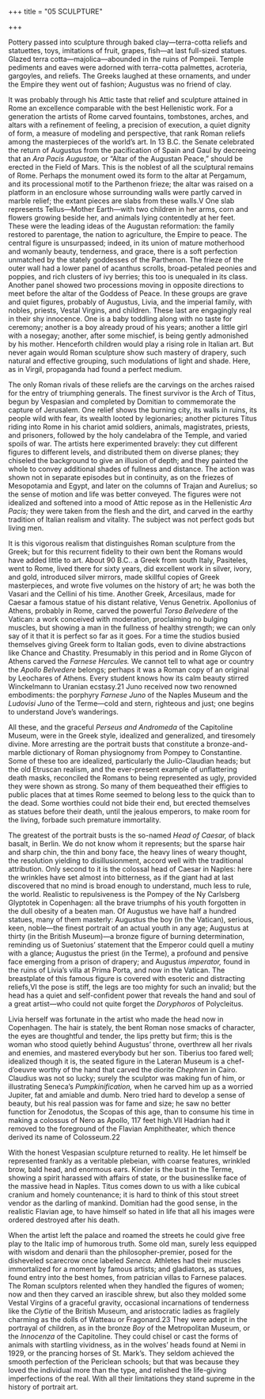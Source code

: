 +++
title = "05 SCULPTURE"

+++

Pottery passed into sculpture through baked clay—terra-cotta reliefs and statuettes, toys, imitations of fruit, grapes, fish—at last full-sized statues. Glazed terra cotta—majolica—abounded in the ruins of Pompeii. Temple pediments and eaves were adorned with terra-cotta palmettes, acroteria, gargoyles, and reliefs. The Greeks laughed at these ornaments, and under the Empire they went out of fashion; Augustus was no friend of clay.

It was probably through his Attic taste that relief and sculpture attained in Rome an excellence comparable with the best Hellenistic work. For a generation the artists of Rome carved fountains, tombstones, arches, and altars with a refinement of feeling, a precision of execution, a quiet dignity of form, a measure of modeling and perspective, that rank Roman reliefs among the masterpieces of the world’s art. In 13 B.C. the Senate celebrated the return of Augustus from the pacification of Spain and Gaul by decreeing that an *Ara Pacis Augustae,* or “Altar of the Augustan Peace,” should be erected in the Field of Mars. This is the noblest of all the sculptural remains of Rome. Perhaps the monument owed its form to the altar at Pergamum, and its processional motif to the Parthenon frieze; the altar was raised on a platform in an enclosure whose surrounding walls were partly carved in marble relief; the extant pieces are slabs from these walls.V One slab represents Tellus—Mother Earth—with two children in her arms, corn and flowers growing beside her, and animals lying contentedly at her feet. These were the leading ideas of the Augustan reformation: the family restored to parentage, the nation to agriculture, the Empire to peace. The central figure is unsurpassed; indeed, in its union of mature motherhood and womanly beauty, tenderness, and grace, there is a soft perfection unmatched by the stately goddesses of the Parthenon. The frieze of the outer wall had a lower panel of acanthus scrolls, broad-petaled peonies and poppies, and rich clusters of ivy berries; this too is unequaled in its class. Another panel showed two processions moving in opposite directions to meet before the altar of the Goddess of Peace. In these groups are grave and quiet figures, probably of Augustus, Livia, and the imperial family, with nobles, priests, Vestal Virgins, and children. These last are engagingly real in their shy innocence. One is a baby toddling along with no taste for ceremony; another is a boy already proud of his years; another a little girl with a nosegay; another, after some mischief, is being gently admonished by his mother. Henceforth children would play a rising role in Italian art. But never again would Roman sculpture show such mastery of drapery, such natural and effective grouping, such modulations of light and shade. Here, as in Virgil, propaganda had found a perfect medium.

The only Roman rivals of these reliefs are the carvings on the arches raised for the entry of triumphing generals. The finest survivor is the Arch of Titus, begun by Vespasian and completed by Domitian to commemorate the capture of Jerusalem. One relief shows the burning city, its walls in ruins, its people wild with fear, its wealth looted by legionaries; another pictures Titus riding into Rome in his chariot amid soldiers, animals, magistrates, priests, and prisoners, followed by the holy candelabra of the Temple, and varied spoils of war. The artists here experimented bravely: they cut different figures to different levels, and distributed them on diverse planes; they chiseled the background to give an illusion of depth; and they painted the whole to convey additional shades of fullness and distance. The action was shown not in separate episodes but in continuity, as on the friezes of Mesopotamia and Egypt, and later on the columns of Trajan and Aurelius; so the sense of motion and life was better conveyed. The figures were not idealized and softened into a mood of Attic repose as in the Hellenistic *Ara Pacis;* they were taken from the flesh and the dirt, and carved in the earthy tradition of Italian realism and vitality. The subject was not perfect gods but living men.

It is this vigorous realism that distinguishes Roman sculpture from the Greek; but for this recurrent fidelity to their own bent the Romans would have added little to art. About 90 B.C.. a Greek from south Italy, Pasiteles, went to Rome, lived there for sixty years, did excellent work in silver, ivory, and gold, introduced silver mirrors, made skillful copies of Greek masterpieces, and wrote five volumes on the history of art; he was both the Vasari and the Cellini of his time. Another Greek, Arcesilaus, made for Caesar a famous statue of his distant relative, Venus Genetrix. Apollonius of Athens, probably in Rome, carved the powerful *Torso Belvedere* of the Vatican: a work conceived with moderation, proclaiming no bulging muscles, but showing a man in the fullness of healthy strength; we can only say of it that it is perfect so far as it goes. For a time the studios busied themselves giving Greek form to Italian gods, even to divine abstractions like Chance and Chastity. Presumably in this period and in Rome Glycon of Athens carved the *Farnese Hercules.* We cannot tell to what age or country the *Apollo Belvedere* belongs; perhaps it was a Roman copy of an original by Leochares of Athens. Every student knows how its calm beauty stirred Winckelmann to Uranian ecstasy.21 Juno received now two renowned embodiments: the porphyry *Farnese Juno* of the Naples Museum and the *Ludovisi Juno* of the Terme—cold and stern, righteous and just; one begins to understand Jove’s wanderings.

All these, and the graceful *Perseus and Andromeda* of the Capitoline Museum, were in the Greek style, idealized and generalized, and tiresomely divine. More arresting are the portrait busts that constitute a bronze-and-marble dictionary of Roman physiognomy from Pompey to Constantine. Some of these too are idealized, particularly the Julio-Claudian heads; but the old Etruscan realism, and the ever-present example of unflattering death masks, reconciled the Romans to being represented as ugly, provided they were shown as strong. So many of them bequeathed their effigies to public places that at times Rome seemed to belong less to the quick than to the dead. Some worthies could not bide their end, but erected themselves as statues before their death, until the jealous emperors, to make room for the living, forbade such premature immortality.

The greatest of the portrait busts is the so-named *Head of Caesar,* of black basalt, in Berlin. We do not know whom it represents; but the sparse hair and sharp chin, the thin and bony face, the heavy lines of weary thought, the resolution yielding to disillusionment, accord well with the traditional attribution. Only second to it is the colossal head of Caesar in Naples: here the wrinkles have set almost into bitterness, as if the giant had at last discovered that no mind is broad enough to understand, much less to rule, the world. Realistic to repulsiveness is the Pompey of the Ny Carlsberg Glyptotek in Copenhagen: all the brave triumphs of his youth forgotten in the dull obesity of a beaten man. Of Augustus we have half a hundred statues, many of them masterly: Augustus the boy \(in the Vatican\), serious, keen, noble—the finest portrait of an actual youth in any age; Augustus at thirty \(in the British Museum\)—a bronze figure of burning determination, reminding us of Suetonius’ statement that the Emperor could quell a mutiny with a glance; Augustus the priest \(in the Terme\), a profound and pensive face emerging from a prison of drapery; and Augustus *imperator,* found in the ruins of Livia’s villa at Prima Porta, and now in the Vatican. The breastplate of this famous figure is covered with esoteric and distracting reliefs,VI the pose is stiff, the legs are too mighty for such an invalid; but the head has a quiet and self-confident power that reveals the hand and soul of a great artist—who could not quite forget the *Doryphoros* of Polycleitus.

Livia herself was fortunate in the artist who made the head now in Copenhagen. The hair is stately, the bent Roman nose smacks of character, the eyes are thoughtful and tender, the lips pretty but firm; this is the woman who stood quietly behind Augustus’ throne, overthrew all her rivals and enemies, and mastered everybody but her son. Tiberius too fared well; idealized though it is, the seated figure in the Lateran Museum is a chef-d’oeuvre worthy of the hand that carved the diorite *Chephren* in Cairo. Claudius was not so lucky; surely the sculptor was making fun of him, or illustrating Seneca’s *Pumpkinification,* when he carved him up as a worried Jupiter, fat and amiable and dumb. Nero tried hard to develop a sense of beauty, but his real passion was for fame and size; he saw no better function for Zenodotus, the Scopas of this age, than to consume his time in making a colossus of Nero as Apollo, 117 feet high.VII Hadrian had it removed to the foreground of the Flavian Amphitheater, which thence derived its name of Colosseum.22

With the honest Vespasian sculpture returned to reality. He let himself be represented frankly as a veritable plebeian, with coarse features, wrinkled brow, bald head, and enormous ears. Kinder is the bust in the Terme, showing a spirit harassed with affairs of state, or the businesslike face of the massive head in Naples. Titus comes down to us with a like cubical cranium and homely countenance; it is hard to think of this stout street vendor as the darling of mankind. Domitian had the good sense, in the realistic Flavian age, to have himself so hated in life that all his images were ordered destroyed after his death.

When the artist left the palace and roamed the streets he could give free play to the Italic imp of humorous truth. Some old man, surely less equipped with wisdom and denarii than the philosopher-premier, posed for the disheveled scarecrow once labeled *Seneca.* Athletes had their muscles immortalized for a moment by famous artists; and gladiators, as statues, found entry into the best homes, from patrician villas to Farnese palaces. The Roman sculptors relented when they handled the figures of women; now and then they carved an irascible shrew, but also they molded some Vestal Virgins of a graceful gravity, occasional incarnations of tenderness like the *Clytie* of the British Museum, and aristocratic ladies as fragilely charming as the dolls of Watteau or Fragonard.23 They were adept in the portrayal of children, as in the bronze *Boy* of the Metropolitan Museum, or the *lnnocenza* of the Capitoline. They could chisel or cast the forms of animals with startling vividness, as in the wolves’ heads found at Nemi in 1929, or the prancing horses of St. Mark’s. They seldom achieved the smooth perfection of the Periclean schools; but that was because they loved the individual more than the type, and relished the life-giving imperfections of the real. With all their limitations they stand supreme in the history of portrait art.


